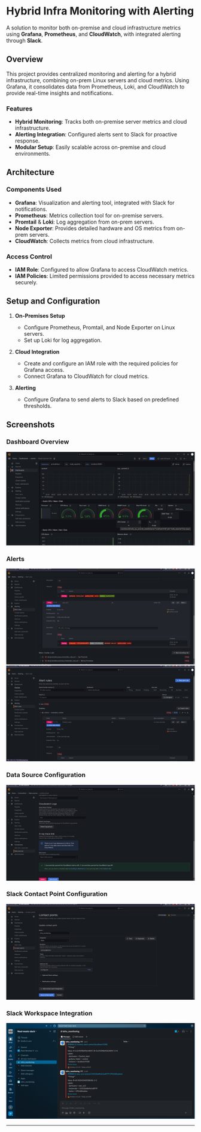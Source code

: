 #  Hybrid Infra Monitoring with Alerting

A solution to monitor both on-premise and cloud infrastructure metrics using **Grafana**, **Prometheus**, and **CloudWatch**, with integrated alerting through **Slack**.

## Overview

This project provides centralized monitoring and alerting for a hybrid infrastructure, combining on-prem Linux servers and cloud metrics. Using Grafana, it consolidates data from Prometheus, Loki, and CloudWatch to provide real-time insights and notifications.

### Features
- **Hybrid Monitoring**: Tracks both on-premise server metrics and cloud infrastructure.
- **Alerting Integration**: Configured alerts sent to Slack for proactive response.
- **Modular Setup**: Easily scalable across on-premise and cloud environments.

## Architecture

### Components Used
- **Grafana**: Visualization and alerting tool, integrated with Slack for notifications.
- **Prometheus**: Metrics collection tool for on-premise servers.
- **Promtail** & **Loki**: Log aggregation from on-prem servers.
- **Node Exporter**: Provides detailed hardware and OS metrics from on-prem servers.
- **CloudWatch**: Collects metrics from cloud infrastructure.

### Access Control
- **IAM Role**: Configured to allow Grafana to access CloudWatch metrics.
- **IAM Policies**: Limited permissions provided to access necessary metrics securely.

## Setup and Configuration

1. **On-Premises Setup**  
   - Configure Prometheus, Promtail, and Node Exporter on Linux servers.
   - Set up Loki for log aggregation.

2. **Cloud Integration**  
   - Create and configure an IAM role with the required policies for Grafana access.
   - Connect Grafana to CloudWatch for cloud metrics.

3. **Alerting**  
   - Configure Grafana to send alerts to Slack based on predefined thresholds.

## Screenshots

### Dashboard Overview  
![Dashboard Overview](./res/central_monitoring.png)

### Alerts  
![Alert 1](./res/alert_rules.png)  
![Alert 2](./res/alert_rules_2.png)

### Data Source Configuration  
![Data Source](./res/data_source.png)

### Slack Contact Point Configuration  
![Slack Contact Point](./res/slack_contact_point.png)

### Slack Workspace Integration  
![Slack Workspace](./res/slack.png)
 
---
